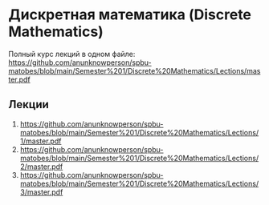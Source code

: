 # Дискретная математика (Discrete Mathematics)

Полный курс лекций в одном файле: https://github.com/anunknowperson/spbu-matobes/blob/main/Semester%201/Discrete%20Mathematics/Lections/master.pdf

## Лекции
1. https://github.com/anunknowperson/spbu-matobes/blob/main/Semester%201/Discrete%20Mathematics/Lections/1/master.pdf
2. https://github.com/anunknowperson/spbu-matobes/blob/main/Semester%201/Discrete%20Mathematics/Lections/2/master.pdf
3. https://github.com/anunknowperson/spbu-matobes/blob/main/Semester%201/Discrete%20Mathematics/Lections/3/master.pdf
